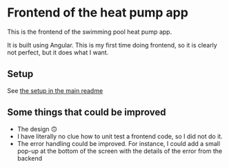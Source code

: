 # Frontend of the heat pump app

This is the frontend of the swimming pool heat pump app.

It is built using Angular. This is my first time doing frontend,
so it is clearly not perfect, but it does what I want.

## Setup

See [the setup in the main readme](../README.md)

## Some things that could be improved

- The design :upside_down_face:
- I have literally no clue how to unit test a frontend code, so I did not do it.
- The error handling could be improved. For instance, I could add a small pop-up at the bottom of the screen
  with the details of the error from the backend
